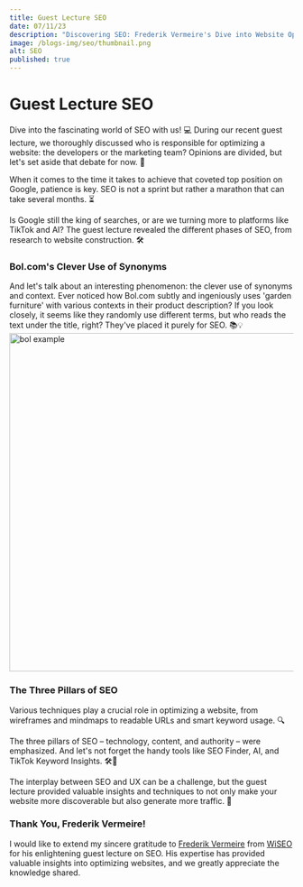 ```yaml
---
title: Guest Lecture SEO
date: 07/11/23
description: "Discovering SEO: Frederik Vermeire's Dive into Website Optimization."
image: /blogs-img/seo/thumbnail.png
alt: SEO
published: true
---
```


# Guest Lecture SEO
Dive into the fascinating world of SEO with us! 💻 During our recent guest lecture, we thoroughly discussed who is responsible for optimizing a website: the developers or the marketing team? Opinions are divided, but let's set aside that debate for now. 🤔

When it comes to the time it takes to achieve that coveted top position on Google, patience is key. SEO is not a sprint but rather a marathon that can take several months. ⏳

Is Google still the king of searches, or are we turning more to platforms like TikTok and AI? The guest lecture revealed the different phases of SEO, from research to website construction. 🛠️

### Bol.com's Clever Use of Synonyms
And let's talk about an interesting phenomenon: the clever use of synonyms and context. Ever noticed how Bol.com subtly and ingeniously uses 'garden furniture' with various contexts in their product description? If you look closely, it seems like they randomly use different terms, but who reads the text under the title, right? They've placed it purely for SEO. 📚💡
<img src="/blogs-img/seo/bol.png" alt="bol example" width="600"/>


### The Three Pillars of SEO
Various techniques play a crucial role in optimizing a website, from wireframes and mindmaps to readable URLs and smart keyword usage. 🔍

The three pillars of SEO – technology, content, and authority – were emphasized. And let's not forget the handy tools like SEO Finder, AI, and TikTok Keyword Insights. 🛠️🤖

The interplay between SEO and UX can be a challenge, but the guest lecture provided valuable insights and techniques to not only make your website more discoverable but also generate more traffic. 🚀

### Thank You, Frederik Vermeire!
I would like to extend my sincere gratitude to [Frederik Vermeire](https://www.wiseo.be/team/frederik-vermeire) from [WiSEO](https://www.wiseo.be/) for his enlightening guest lecture on SEO. His expertise has provided valuable insights into optimizing websites, and we greatly appreciate the knowledge shared.
